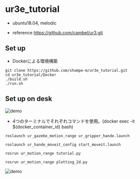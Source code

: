 # ur3e_tutorial

- ubuntu18.04, melodic

- reference https://github.com/cambel/ur3.git
## Set up
- Dockerによる環境構築
```
git clone https://github.com/shumpe-m/ur3e_tutorial.git
cd ur3e_tutorial/Docker
./build.sh
./run.sh
```
## Set up on desk
![demo](https://raw.github.com/wiki/shumpe-m/ur3e_tutorial/images/motion.gif)
- 4つのターミナルでそれぞれコマンドを使用。(docker exec -it ${docker_container_id} bash)

```
roslaunch ur_gazebo_motion_range ur_gripper_hande.launch
```

```
roslaunch ur_hande_moveit_config start_moveit.launch
```

```
rosrun ur_motion_range tutorial.py 
```

```
rosrun ur_motion_range plotting_2d.py 
```

![demo](https://raw.github.com/wiki/shumpe-m/ur3e_tutorial/images/motion.png)
